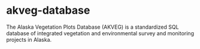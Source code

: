 # akveg-database
The Alaska Vegetation Plots Database (AKVEG) is a standardized SQL database of integrated vegetation and environmental survey and monitoring projects in Alaska.
